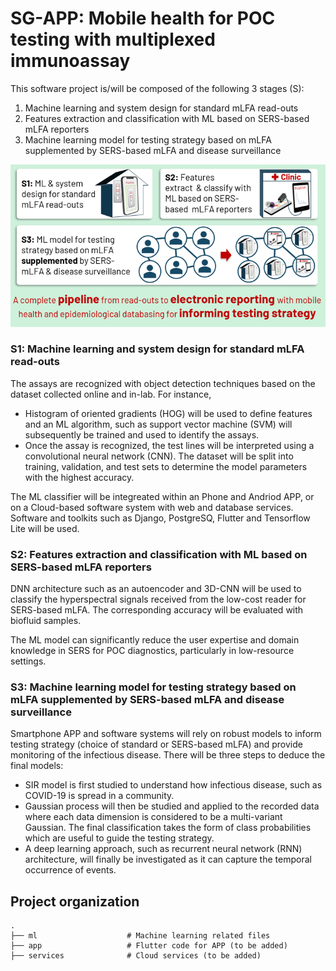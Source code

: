 # SG-APP: Mobile health for POC testing with multiplexed immunoassay

This software project is/will be composed of the following 3 stages (S):

1. Machine learning and system design for standard mLFA read-outs
2. Features extraction and classification with ML based on SERS-based mLFA reporters
3. Machine learning model for testing strategy based on mLFA supplemented by SERS-based mLFA and disease surveillance

<img src="https://github.com/hcng10/SG-APP/blob/main/sgapp_dstn.png" width="800">

### S1: Machine learning and system design for standard mLFA read-outs
The assays are recognized with object detection techniques based on the dataset collected online and in-lab. For instance, 
- Histogram of oriented gradients (HOG) will be used to define features and an ML algorithm, such as support vector machine (SVM) will subsequently be trained and used to identify the assays. 
- Once the assay is recognized, the test lines will be interpreted using a convolutional neural network (CNN). The dataset will be split into training, validation, and test sets to determine the model parameters with the highest accuracy.

The ML classifier will be integreated within an Phone and Andriod APP, or on a Cloud-based software system with web and database services. Software and toolkits such as  Django, PostgreSQ, Flutter and Tensorflow Lite will be used.

### S2: Features extraction and classification with ML based on SERS-based mLFA reporters
DNN architecture such as an autoencoder and 3D-CNN will be used to classify the hyperspectral signals received from the low-cost reader for SERS-based mLFA. The corresponding accuracy will be evaluated with biofluid samples.

The ML model can significantly reduce the user expertise and domain knowledge in SERS for POC diagnostics, particularly in low-resource settings.

### S3: Machine learning model for testing strategy based on mLFA supplemented by SERS-based mLFA and disease surveillance
Smartphone APP and software systems will rely on robust models to inform testing strategy (choice of standard or SERS-based mLFA) and provide monitoring of the infectious disease. There will be three steps to deduce the final models: 

- SIR model is first studied to understand how infectious disease, such as COVID-19 is spread in a community.
- Gaussian process will then be studied and applied to the recorded data where each data dimension is considered to be a multi-variant Gaussian. The final classification takes the form of class probabilities which are useful to guide the testing strategy.
- A deep learning approach, such as recurrent neural network (RNN) architecture, will finally be investigated as it can capture the temporal occurrence of events.

## Project organization

    .
    ├── ml                    # Machine learning related files
    ├── app                   # Flutter code for APP (to be added)
    ├── services              # Cloud services (to be added)

